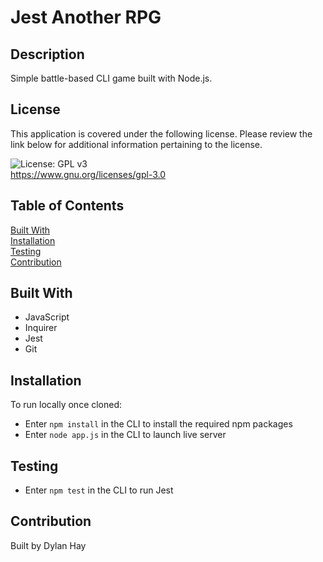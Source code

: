 # Jest Another RPG

## Description
Simple battle-based CLI game built with Node.js.

## License  
This application is covered under the following license. Please review the link below for additional information pertaining to the license.
    
![License: GPL v3](https://img.shields.io/badge/License-GPLv3-blue.svg)  
https://www.gnu.org/licenses/gpl-3.0

## Table of Contents
[Built With](#built-with)  
[Installation](#installation)   
[Testing](#testing)  
[Contribution](#contribution)  

## Built With
* JavaScript
* Inquirer
* Jest
* Git

## Installation
To run locally once cloned:
* Enter `npm install` in the CLI to install the required npm packages
* Enter `node app.js` in the CLI to launch live server

## Testing
* Enter `npm test` in the CLI to run Jest

## Contribution
Built by Dylan Hay